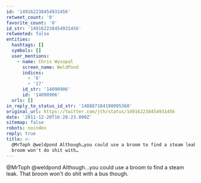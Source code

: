 ```yaml
---
id: '149162238454931456'
retweet_count: '0'
favorite_count: '0'
id_str: '149162238454931456'
retweeted: false
entities:
  hashtags: []
  symbols: []
  user_mentions:
    - name: Chris Wysopal
      screen_name: WeldPond
      indices:
        - '8'
        - '17'
      id_str: '14090906'
      id: '14090906'
  urls: []
in_reply_to_status_id_str: '148887184190095360'
original_url: https://twitter.com/jth/status/149162238454931456
date: '2011-12-20T16:20:23.000Z'
sitemap: false
robots: noindex
reply: true
title: >-
  @MrToph @weldpond Although…you could use a broom to find a steam leak. That
  broom won't do shit with…
---
```


@MrToph @weldpond Although…you could use a broom to find a steam leak. That broom won't do shit with a bus though.